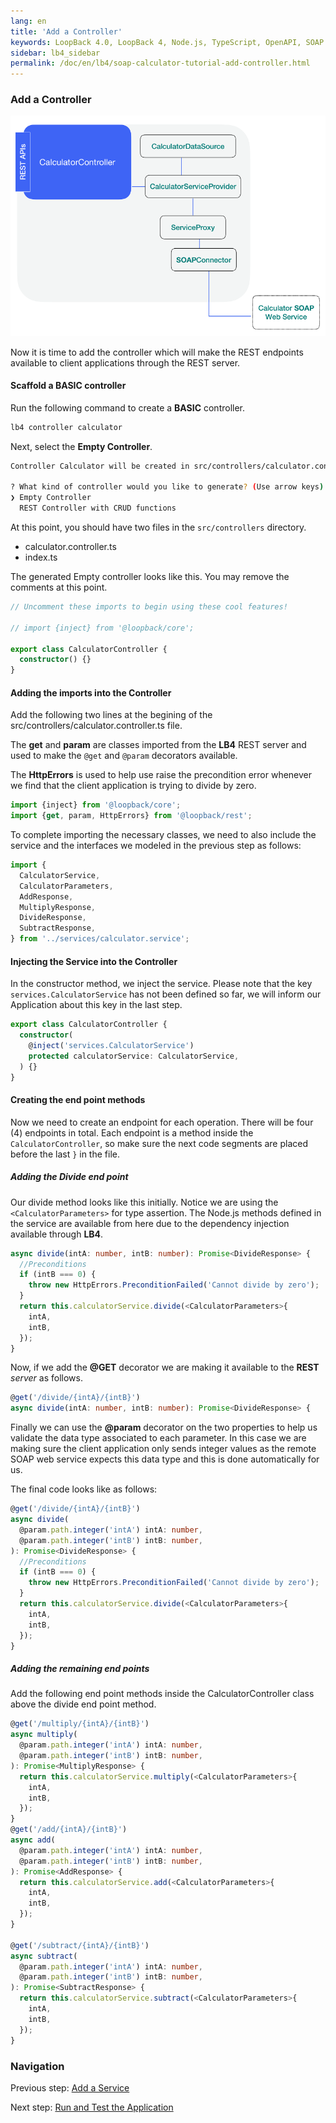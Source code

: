 ```yaml
---
lang: en
title: 'Add a Controller'
keywords: LoopBack 4.0, LoopBack 4, Node.js, TypeScript, OpenAPI, SOAP
sidebar: lb4_sidebar
permalink: /doc/en/lb4/soap-calculator-tutorial-add-controller.html
---
```


### Add a Controller

![soap-calculator-add-service](../../imgs/loopback-example-soap-calculator_figure4.png)

Now it is time to add the controller which will make the REST endpoints
available to client applications through the REST server.

#### Scaffold a BASIC controller

Run the following command to create a **BASIC** controller.

```sh
lb4 controller calculator
```

Next, select the **Empty Controller**.

```sh
Controller Calculator will be created in src/controllers/calculator.controller.ts

? What kind of controller would you like to generate? (Use arrow keys)
❯ Empty Controller
  REST Controller with CRUD functions
```

At this point, you should have two files in the `src/controllers` directory.

- calculator.controller.ts
- index.ts

The generated Empty controller looks like this. You may remove the comments at
this point.

```ts
// Uncomment these imports to begin using these cool features!

// import {inject} from '@loopback/core';

export class CalculatorController {
  constructor() {}
}
```

#### Adding the imports into the Controller

Add the following two lines at the begining of the
src/controllers/calculator.controller.ts file.

The **get** and **param** are classes imported from the **LB4** REST server and
used to make the `@get` and `@param` decorators available.

The **HttpErrors** is used to help use raise the precondition error whenever we
find that the client application is trying to divide by zero.

```ts
import {inject} from '@loopback/core';
import {get, param, HttpErrors} from '@loopback/rest';
```

To complete importing the necessary classes, we need to also include the service
and the interfaces we modeled in the previous step as follows:

```ts
import {
  CalculatorService,
  CalculatorParameters,
  AddResponse,
  MultiplyResponse,
  DivideResponse,
  SubtractResponse,
} from '../services/calculator.service';
```

#### Injecting the Service into the Controller

In the constructor method, we inject the service. Please note that the key
`services.CalculatorService` has not been defined so far, we will inform our
Application about this key in the last step.

```ts
export class CalculatorController {
  constructor(
    @inject('services.CalculatorService')
    protected calculatorService: CalculatorService,
  ) {}
}
```

#### Creating the end point methods

Now we need to create an endpoint for each operation. There will be four (4)
endpoints in total. Each endpoint is a method inside the `CalculatorController`,
so make sure the next code segments are placed before the last `}` in the file.

##### Adding the Divide end point

Our divide method looks like this initially. Notice we are using the
`<CalculatorParameters>` for type assertion. The Node.js methods defined in the
service are available from here due to the dependency injection available
through **LB4**.

```ts
async divide(intA: number, intB: number): Promise<DivideResponse> {
  //Preconditions
  if (intB === 0) {
    throw new HttpErrors.PreconditionFailed('Cannot divide by zero');
  }
  return this.calculatorService.divide(<CalculatorParameters>{
    intA,
    intB,
  });
}
```

Now, if we add the **@GET** decorator we are making it available to the **REST**
_server_ as follows.

```ts
@get('/divide/{intA}/{intB}')
async divide(intA: number, intB: number): Promise<DivideResponse> {
```

Finally we can use the **@param** decorator on the two properties to help us
validate the data type associated to each parameter. In this case we are making
sure the client application only sends integer values as the remote SOAP web
service expects this data type and this is done automatically for us.

The final code looks like as follows:

```ts
@get('/divide/{intA}/{intB}')
async divide(
  @param.path.integer('intA') intA: number,
  @param.path.integer('intB') intB: number,
): Promise<DivideResponse> {
  //Preconditions
  if (intB === 0) {
    throw new HttpErrors.PreconditionFailed('Cannot divide by zero');
  }
  return this.calculatorService.divide(<CalculatorParameters>{
    intA,
    intB,
  });
}
```

##### Adding the remaining end points

Add the following end point methods inside the CalculatorController class above
the divide end point method.

```ts
@get('/multiply/{intA}/{intB}')
async multiply(
  @param.path.integer('intA') intA: number,
  @param.path.integer('intB') intB: number,
): Promise<MultiplyResponse> {
  return this.calculatorService.multiply(<CalculatorParameters>{
    intA,
    intB,
  });
}
@get('/add/{intA}/{intB}')
async add(
  @param.path.integer('intA') intA: number,
  @param.path.integer('intB') intB: number,
): Promise<AddResponse> {
  return this.calculatorService.add(<CalculatorParameters>{
    intA,
    intB,
  });
}

@get('/subtract/{intA}/{intB}')
async subtract(
  @param.path.integer('intA') intA: number,
  @param.path.integer('intB') intB: number,
): Promise<SubtractResponse> {
  return this.calculatorService.subtract(<CalculatorParameters>{
    intA,
    intB,
  });
}
```

### Navigation

Previous step: [Add a Service](soap-calculator-tutorial-add-service.md)

Next step:
[Run and Test the Application](soap-calculator-tutorial-run-and-test.md)
